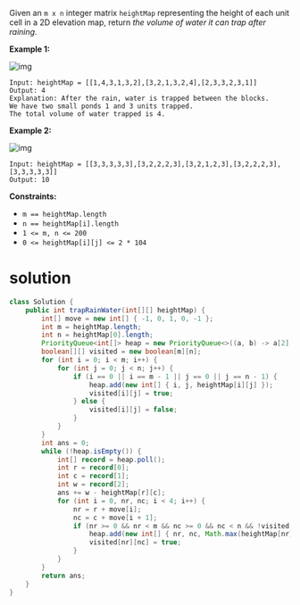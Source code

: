 Given an `m x n` integer matrix `heightMap` representing the height of each unit cell in a 2D elevation map, return *the volume of water it can trap after raining*.

 

**Example 1:**

![img](https://assets.leetcode.com/uploads/2021/04/08/trap1-3d.jpg)

```
Input: heightMap = [[1,4,3,1,3,2],[3,2,1,3,2,4],[2,3,3,2,3,1]]
Output: 4
Explanation: After the rain, water is trapped between the blocks.
We have two small ponds 1 and 3 units trapped.
The total volume of water trapped is 4.
```

**Example 2:**

![img](https://assets.leetcode.com/uploads/2021/04/08/trap2-3d.jpg)

```
Input: heightMap = [[3,3,3,3,3],[3,2,2,2,3],[3,2,1,2,3],[3,2,2,2,3],[3,3,3,3,3]]
Output: 10
```

 

**Constraints:**

- `m == heightMap.length`
- `n == heightMap[i].length`
- `1 <= m, n <= 200`
- `0 <= heightMap[i][j] <= 2 * 104`

# solution

```java
class Solution {
    public int trapRainWater(int[][] heightMap) {
     	int[] move = new int[] { -1, 0, 1, 0, -1 };
		int m = heightMap.length;
		int n = heightMap[0].length;
		PriorityQueue<int[]> heap = new PriorityQueue<>((a, b) -> a[2] - b[2]);
		boolean[][] visited = new boolean[m][n];
		for (int i = 0; i < m; i++) {
			for (int j = 0; j < n; j++) {
				if (i == 0 || i == m - 1 || j == 0 || j == n - 1) {
					heap.add(new int[] { i, j, heightMap[i][j] });
					visited[i][j] = true;
				} else {
					visited[i][j] = false;
				}
			}
		}
		int ans = 0;
		while (!heap.isEmpty()) {
			int[] record = heap.poll();
			int r = record[0];
			int c = record[1];
			int w = record[2];
			ans += w - heightMap[r][c];
			for (int i = 0, nr, nc; i < 4; i++) {
				nr = r + move[i];
				nc = c + move[i + 1];
				if (nr >= 0 && nr < m && nc >= 0 && nc < n && !visited[nr][nc]) {
					heap.add(new int[] { nr, nc, Math.max(heightMap[nr][nc], w) });
					visited[nr][nc] = true;
				}
			}
		}
		return ans;   
    }
}
```

